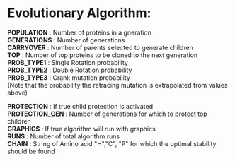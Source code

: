 # Evolutionary Algorithm:

**POPULATION** : Number of proteins in a gneration<br />
**GENERATIONS** : Number of generations<br />
**CARRYOVER** : Number of parents selected to generate children<br />
**TOP** : Number of top proteins to be cloned to the next generation<br />
**PROB_TYPE1** : Single Rotation probability<br />
**PROB_TYPE2** : Double Rotation probability<br />
**PROB_TYPE3** : Crank mutation probability<br />
(Note that the probability the retracing mutation is extrapolated from values above)<br />

**PROTECTION** : If true child protection is activated<br />
**PROTECTION_GEN** : Number of generations for which to protect top children<br />
**GRAPHICS** : If true algorithm will run with graphics<br />
**RUNS** : Number of total algorithm runs<br />
**CHAIN** : String of Amino acid "H","C", "P" for which the optimal stability should be found<br />


